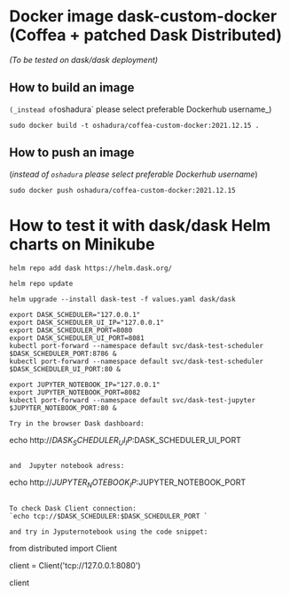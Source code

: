 # Docker image dask-custom-docker (Coffea + patched Dask Distributed)


_(To be tested on dask/dask deployment)_

## How to build an image
`
(_instead of `oshadura` please select preferable Dockerhub username_)

```
sudo docker build -t oshadura/coffea-custom-docker:2021.12.15 .

```

## How to push an image

(_instead of `oshadura` please select preferable Dockerhub username_)

```
sudo docker push oshadura/coffea-custom-docker:2021.12.15
```

# How to test it with dask/dask Helm charts on Minikube 

```
helm repo add dask https://helm.dask.org/

helm repo update

helm upgrade --install dask-test -f values.yaml dask/dask

export DASK_SCHEDULER="127.0.0.1"
export DASK_SCHEDULER_UI_IP="127.0.0.1"
export DASK_SCHEDULER_PORT=8080
export DASK_SCHEDULER_UI_PORT=8081
kubectl port-forward --namespace default svc/dask-test-scheduler $DASK_SCHEDULER_PORT:8786 &
kubectl port-forward --namespace default svc/dask-test-scheduler $DASK_SCHEDULER_UI_PORT:80 &

export JUPYTER_NOTEBOOK_IP="127.0.0.1"
export JUPYTER_NOTEBOOK_PORT=8082
kubectl port-forward --namespace default svc/dask-test-jupyter $JUPYTER_NOTEBOOK_PORT:80 &

Try in the browser Dask dashboard:
```
echo http://$DASK_SCHEDULER_UI_IP:$DASK_SCHEDULER_UI_PORT
```

and  Jupyter notebook adress:
```
echo http://$JUPYTER_NOTEBOOK_IP:$JUPYTER_NOTEBOOK_PORT
  
```

To check Dask Client connection:
`echo tcp://$DASK_SCHEDULER:$DASK_SCHEDULER_PORT `

and try in Jyputernotebook using the code snippet:

```
from distributed import Client

client = Client('tcp://127.0.0.1:8080')

client
```
